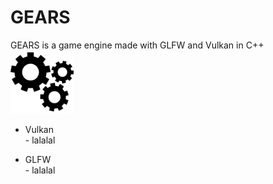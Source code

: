 # GEARS

GEARS is a game engine made with GLFW and Vulkan in C++  
<img src = media/gears.svg width=20%>  

* Vulkan  
      - lalalal

* GLFW  
      - lalalal
